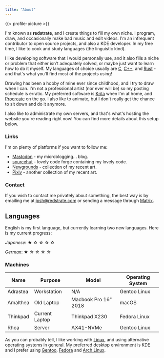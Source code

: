 ```yaml
---
title: "About"
---
```


{{< profile-picture >}}

I'm known as **redstrate**, and I create things to fill my own niche. I program, draw, and occasionally
make bad music and edit videos. I'm an infrequent contributor to open source projects, and also a KDE developer. In my free time, I like to cook and study languages (the linguistic kind).

I like developing software that I would personally use, and it also fills a niche or problem that either isn't adequately solved, or
maybe just want to learn how to do it myself. My languages of choice usually are [C](/tags/c), [C++](/tags/c++), and [Rust](/tags/rust) - and that's what you'll find most of the projects using!

Drawing has been a hobby of mine ever since childhood, and I try to draw when I can. I'm not a professional artist (nor ever will be) so my posting schedule is erratic. My preferred software is [Krita](https://krita.org) when I'm at home, and [Procreate](https://procreate.art) on the go. I also like to animate, but I don't really get the chance to sit down and do it anymore.

I also like to administrate my own servers, and that's what's hosting the website you're reading right now! You can find more details about this setup below.

### Links

I'm on plenty of platforms if you want to follow me:

* [Mastodon](https://mastodon.art/@redstrate) - my microblogging... blog.
* [sourcehut](https://sr.ht/~redstrate) - lovely code forge containing my lovely code.
* [Newgrounds](https://redstrate.newgrounds.com/) - collection of my recent art.
* [Pixiv](https://www.pixiv.net/en/users/58118005) - another collection of my recent art.

### Contact

If you wish to contact me privately about something, the best way is by emailing me at josh@redstrate.com or sending a message through [Matrix](https://matrix.to/@redstrate@pyra.sh#/@redstrate:pyra.sh).

## Languages

English is my first language, but currently learning two new languages. Here is my current progress:

*Japanese*: &#9733; &#9734; &#9734; &#9734; &#9734;

*German*: &#9733; &#9734; &#9734; &#9734; &#9734;

### Machines

| Name     | Purpose        | Model                | Operating System |
|----------|----------------|----------------------|------------------|
| Adrastea | Workstation    | N/A                  | Gentoo Linux     |
| Amalthea | Old Laptop     | Macbook Pro 16" 2018 | macOS            |
| Thinkpad | Current Laptop | Thinkpad X230        | Fedora Linux     |
| Rhea     | Server         | AX41-NVMe            | Gentoo Linux     |

As you can probably tell, I like working with [Linux](https://kernel.org/), and using alternative operating systems in general. My preferred desktop environment is [KDE](https://kde.org) and I prefer using [Gentoo](https://gentoo.org/), [Fedora](https://getfedora.org) and [Arch Linux](https://archlinux.org).


